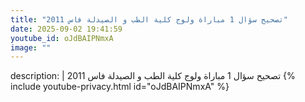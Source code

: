 ```yaml
---
title: "تصحيح سؤال 1 مباراة ولوج كلية الطب و الصيدلة فاس 2011"
date: 2025-09-02 19:41:59 
youtube_id: oJdBAIPNmxA
image: ""
---
```

description: |
  تصحيح سؤال 1 مباراة ولوج كلية الطب و الصيدلة فاس 2011
{% include youtube-privacy.html id="oJdBAIPNmxA" %}
